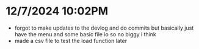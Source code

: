 # 12/7/2024 10:02PM
- forgot to make updates to the devlog and do commits but basically just have the menu and some basic file io so no biggy i think
- made a csv file to test the load function later